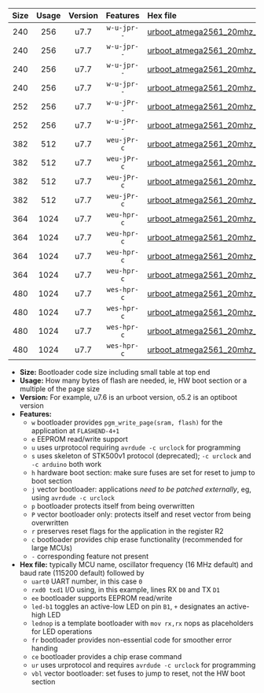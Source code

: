 |Size|Usage|Version|Features|Hex file|
|:-:|:-:|:-:|:-:|:--|
|240|256|u7.7|`w-u-jpr--`|[urboot_atmega2561_20mhz_4800bps_uart0_rxe0_txe1_led+b5_ur_vbl.hex](https://raw.githubusercontent.com/stefanrueger/urboot.hex/main/mcus/atmega2561/fcpu_20mhz/4800_bps/urboot_atmega2561_20mhz_4800bps_uart0_rxe0_txe1_led+b5_ur_vbl.hex)|
|240|256|u7.7|`w-u-jpr--`|[urboot_atmega2561_20mhz_4800bps_uart0_rxe0_txe1_lednop_ur_vbl.hex](https://raw.githubusercontent.com/stefanrueger/urboot.hex/main/mcus/atmega2561/fcpu_20mhz/4800_bps/urboot_atmega2561_20mhz_4800bps_uart0_rxe0_txe1_lednop_ur_vbl.hex)|
|240|256|u7.7|`w-u-jpr--`|[urboot_atmega2561_20mhz_4800bps_uart1_rxd2_txd3_led+b5_ur_vbl.hex](https://raw.githubusercontent.com/stefanrueger/urboot.hex/main/mcus/atmega2561/fcpu_20mhz/4800_bps/urboot_atmega2561_20mhz_4800bps_uart1_rxd2_txd3_led+b5_ur_vbl.hex)|
|240|256|u7.7|`w-u-jpr--`|[urboot_atmega2561_20mhz_4800bps_uart1_rxd2_txd3_lednop_ur_vbl.hex](https://raw.githubusercontent.com/stefanrueger/urboot.hex/main/mcus/atmega2561/fcpu_20mhz/4800_bps/urboot_atmega2561_20mhz_4800bps_uart1_rxd2_txd3_lednop_ur_vbl.hex)|
|252|256|u7.7|`w-u-jPr--`|[urboot_atmega2561_20mhz_4800bps_uart0_rxe0_txe1_ur_vbl.hex](https://raw.githubusercontent.com/stefanrueger/urboot.hex/main/mcus/atmega2561/fcpu_20mhz/4800_bps/urboot_atmega2561_20mhz_4800bps_uart0_rxe0_txe1_ur_vbl.hex)|
|252|256|u7.7|`w-u-jPr--`|[urboot_atmega2561_20mhz_4800bps_uart1_rxd2_txd3_ur_vbl.hex](https://raw.githubusercontent.com/stefanrueger/urboot.hex/main/mcus/atmega2561/fcpu_20mhz/4800_bps/urboot_atmega2561_20mhz_4800bps_uart1_rxd2_txd3_ur_vbl.hex)|
|382|512|u7.7|`weu-jPr-c`|[urboot_atmega2561_20mhz_4800bps_uart0_rxe0_txe1_ee_led+b5_fr_ce_ur_vbl.hex](https://raw.githubusercontent.com/stefanrueger/urboot.hex/main/mcus/atmega2561/fcpu_20mhz/4800_bps/urboot_atmega2561_20mhz_4800bps_uart0_rxe0_txe1_ee_led+b5_fr_ce_ur_vbl.hex)|
|382|512|u7.7|`weu-jPr-c`|[urboot_atmega2561_20mhz_4800bps_uart0_rxe0_txe1_ee_lednop_fr_ce_ur_vbl.hex](https://raw.githubusercontent.com/stefanrueger/urboot.hex/main/mcus/atmega2561/fcpu_20mhz/4800_bps/urboot_atmega2561_20mhz_4800bps_uart0_rxe0_txe1_ee_lednop_fr_ce_ur_vbl.hex)|
|382|512|u7.7|`weu-jPr-c`|[urboot_atmega2561_20mhz_4800bps_uart1_rxd2_txd3_ee_led+b5_fr_ce_ur_vbl.hex](https://raw.githubusercontent.com/stefanrueger/urboot.hex/main/mcus/atmega2561/fcpu_20mhz/4800_bps/urboot_atmega2561_20mhz_4800bps_uart1_rxd2_txd3_ee_led+b5_fr_ce_ur_vbl.hex)|
|382|512|u7.7|`weu-jPr-c`|[urboot_atmega2561_20mhz_4800bps_uart1_rxd2_txd3_ee_lednop_fr_ce_ur_vbl.hex](https://raw.githubusercontent.com/stefanrueger/urboot.hex/main/mcus/atmega2561/fcpu_20mhz/4800_bps/urboot_atmega2561_20mhz_4800bps_uart1_rxd2_txd3_ee_lednop_fr_ce_ur_vbl.hex)|
|364|1024|u7.7|`weu-hpr-c`|[urboot_atmega2561_20mhz_4800bps_uart0_rxe0_txe1_ee_led+b5_fr_ce_ur.hex](https://raw.githubusercontent.com/stefanrueger/urboot.hex/main/mcus/atmega2561/fcpu_20mhz/4800_bps/urboot_atmega2561_20mhz_4800bps_uart0_rxe0_txe1_ee_led+b5_fr_ce_ur.hex)|
|364|1024|u7.7|`weu-hpr-c`|[urboot_atmega2561_20mhz_4800bps_uart0_rxe0_txe1_ee_lednop_fr_ce_ur.hex](https://raw.githubusercontent.com/stefanrueger/urboot.hex/main/mcus/atmega2561/fcpu_20mhz/4800_bps/urboot_atmega2561_20mhz_4800bps_uart0_rxe0_txe1_ee_lednop_fr_ce_ur.hex)|
|364|1024|u7.7|`weu-hpr-c`|[urboot_atmega2561_20mhz_4800bps_uart1_rxd2_txd3_ee_led+b5_fr_ce_ur.hex](https://raw.githubusercontent.com/stefanrueger/urboot.hex/main/mcus/atmega2561/fcpu_20mhz/4800_bps/urboot_atmega2561_20mhz_4800bps_uart1_rxd2_txd3_ee_led+b5_fr_ce_ur.hex)|
|364|1024|u7.7|`weu-hpr-c`|[urboot_atmega2561_20mhz_4800bps_uart1_rxd2_txd3_ee_lednop_fr_ce_ur.hex](https://raw.githubusercontent.com/stefanrueger/urboot.hex/main/mcus/atmega2561/fcpu_20mhz/4800_bps/urboot_atmega2561_20mhz_4800bps_uart1_rxd2_txd3_ee_lednop_fr_ce_ur.hex)|
|480|1024|u7.7|`wes-hpr-c`|[urboot_atmega2561_20mhz_4800bps_uart0_rxe0_txe1_ee_led+b5_fr_ce.hex](https://raw.githubusercontent.com/stefanrueger/urboot.hex/main/mcus/atmega2561/fcpu_20mhz/4800_bps/urboot_atmega2561_20mhz_4800bps_uart0_rxe0_txe1_ee_led+b5_fr_ce.hex)|
|480|1024|u7.7|`wes-hpr-c`|[urboot_atmega2561_20mhz_4800bps_uart0_rxe0_txe1_ee_lednop_fr_ce.hex](https://raw.githubusercontent.com/stefanrueger/urboot.hex/main/mcus/atmega2561/fcpu_20mhz/4800_bps/urboot_atmega2561_20mhz_4800bps_uart0_rxe0_txe1_ee_lednop_fr_ce.hex)|
|480|1024|u7.7|`wes-hpr-c`|[urboot_atmega2561_20mhz_4800bps_uart1_rxd2_txd3_ee_led+b5_fr_ce.hex](https://raw.githubusercontent.com/stefanrueger/urboot.hex/main/mcus/atmega2561/fcpu_20mhz/4800_bps/urboot_atmega2561_20mhz_4800bps_uart1_rxd2_txd3_ee_led+b5_fr_ce.hex)|
|480|1024|u7.7|`wes-hpr-c`|[urboot_atmega2561_20mhz_4800bps_uart1_rxd2_txd3_ee_lednop_fr_ce.hex](https://raw.githubusercontent.com/stefanrueger/urboot.hex/main/mcus/atmega2561/fcpu_20mhz/4800_bps/urboot_atmega2561_20mhz_4800bps_uart1_rxd2_txd3_ee_lednop_fr_ce.hex)|

- **Size:** Bootloader code size including small table at top end
- **Usage:** How many bytes of flash are needed, ie, HW boot section or a multiple of the page size
- **Version:** For example, u7.6 is an urboot version, o5.2 is an optiboot version
- **Features:**
  + `w` bootloader provides `pgm_write_page(sram, flash)` for the application at `FLASHEND-4+1`
  + `e` EEPROM read/write support
  + `u` uses urprotocol requiring `avrdude -c urclock` for programming
  + `s` uses skeleton of STK500v1 protocol (deprecated); `-c urclock` and `-c arduino` both work
  + `h` hardware boot section: make sure fuses are set for reset to jump to boot section
  + `j` vector bootloader: applications *need to be patched externally*, eg, using `avrdude -c urclock`
  + `p` bootloader protects itself from being overwritten
  + `P` vector bootloader only: protects itself and reset vector from being overwritten
  + `r` preserves reset flags for the application in the register R2
  + `c` bootloader provides chip erase functionality (recommended for large MCUs)
  + `-` corresponding feature not present
- **Hex file:** typically MCU name, oscillator frequency (16 MHz default) and baud rate (115200 default) followed by
  + `uart0` UART number, in this case `0`
  + `rxd0 txd1` I/O using, in this example, lines RX `D0` and TX `D1`
  + `ee` bootloader supports EEPROM read/write
  + `led-b1` toggles an active-low LED on pin `B1`, `+` designates an active-high LED
  + `lednop` is a template bootloader with `mov rx,rx` nops as placeholders for LED operations
  + `fr` bootloader provides non-essential code for smoother error handing
  + `ce` bootloader provides a chip erase command
  + `ur` uses urprotocol and requires `avrdude -c urclock` for programming
  + `vbl` vector bootloader: set fuses to jump to reset, not the HW boot section
